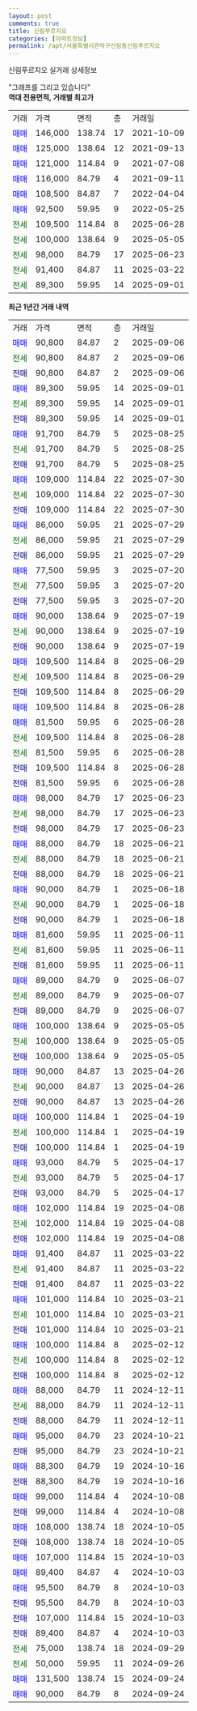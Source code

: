 ```yaml
---
layout: post
comments: true
title: 신림푸르지오
categories: [아파트정보]
permalink: /apt/서울특별시관악구신림동신림푸르지오
---
```


신림푸르지오 실거래 상세정보

<script type="text/javascript">
  google.charts.load('current', {'packages':['line', 'corechart']});
  google.charts.setOnLoadCallback(drawChart);

  function drawChart() {
    var data = new google.visualization.DataTable();
    data.addColumn('date', '거래일');
    data.addColumn('number', "매매");
    data.addColumn('number', "전세");
    data.addColumn('number', "전매");

    data.addRows([[new Date(Date.parse("2025-09-06")), 90800, null, null], [new Date(Date.parse("2025-09-06")), null, 90800, null], [new Date(Date.parse("2025-09-06")), null, null, 90800], [new Date(Date.parse("2025-09-01")), 89300, null, null], [new Date(Date.parse("2025-09-01")), null, 89300, null], [new Date(Date.parse("2025-09-01")), null, null, 89300], [new Date(Date.parse("2025-08-25")), 91700, null, null], [new Date(Date.parse("2025-08-25")), null, 91700, null], [new Date(Date.parse("2025-08-25")), null, null, 91700], [new Date(Date.parse("2025-07-30")), 109000, null, null], [new Date(Date.parse("2025-07-30")), null, 109000, null], [new Date(Date.parse("2025-07-30")), null, null, 109000], [new Date(Date.parse("2025-07-29")), 86000, null, null], [new Date(Date.parse("2025-07-29")), null, 86000, null], [new Date(Date.parse("2025-07-29")), null, null, 86000], [new Date(Date.parse("2025-07-20")), 77500, null, null], [new Date(Date.parse("2025-07-20")), null, 77500, null], [new Date(Date.parse("2025-07-20")), null, null, 77500], [new Date(Date.parse("2025-07-19")), 90000, null, null], [new Date(Date.parse("2025-07-19")), null, 90000, null], [new Date(Date.parse("2025-07-19")), null, null, 90000], [new Date(Date.parse("2025-06-29")), 109500, null, null], [new Date(Date.parse("2025-06-29")), null, 109500, null], [new Date(Date.parse("2025-06-29")), null, null, 109500], [new Date(Date.parse("2025-06-28")), 109500, null, null], [new Date(Date.parse("2025-06-28")), 81500, null, null], [new Date(Date.parse("2025-06-28")), null, 109500, null], [new Date(Date.parse("2025-06-28")), null, 81500, null], [new Date(Date.parse("2025-06-28")), null, null, 109500], [new Date(Date.parse("2025-06-28")), null, null, 81500], [new Date(Date.parse("2025-06-23")), 98000, null, null], [new Date(Date.parse("2025-06-23")), null, 98000, null], [new Date(Date.parse("2025-06-23")), null, null, 98000], [new Date(Date.parse("2025-06-21")), 88000, null, null], [new Date(Date.parse("2025-06-21")), null, 88000, null], [new Date(Date.parse("2025-06-21")), null, null, 88000], [new Date(Date.parse("2025-06-18")), 90000, null, null], [new Date(Date.parse("2025-06-18")), null, 90000, null], [new Date(Date.parse("2025-06-18")), null, null, 90000], [new Date(Date.parse("2025-06-11")), 81600, null, null], [new Date(Date.parse("2025-06-11")), null, 81600, null], [new Date(Date.parse("2025-06-11")), null, null, 81600], [new Date(Date.parse("2025-06-07")), 89000, null, null], [new Date(Date.parse("2025-06-07")), null, 89000, null], [new Date(Date.parse("2025-06-07")), null, null, 89000], [new Date(Date.parse("2025-05-05")), 100000, null, null], [new Date(Date.parse("2025-05-05")), null, 100000, null], [new Date(Date.parse("2025-05-05")), null, null, 100000], [new Date(Date.parse("2025-04-26")), 90000, null, null], [new Date(Date.parse("2025-04-26")), null, 90000, null], [new Date(Date.parse("2025-04-26")), null, null, 90000], [new Date(Date.parse("2025-04-19")), 100000, null, null], [new Date(Date.parse("2025-04-19")), null, 100000, null], [new Date(Date.parse("2025-04-19")), null, null, 100000], [new Date(Date.parse("2025-04-17")), 93000, null, null], [new Date(Date.parse("2025-04-17")), null, 93000, null], [new Date(Date.parse("2025-04-17")), null, null, 93000], [new Date(Date.parse("2025-04-08")), 102000, null, null], [new Date(Date.parse("2025-04-08")), null, 102000, null], [new Date(Date.parse("2025-04-08")), null, null, 102000], [new Date(Date.parse("2025-03-22")), 91400, null, null], [new Date(Date.parse("2025-03-22")), null, 91400, null], [new Date(Date.parse("2025-03-22")), null, null, 91400], [new Date(Date.parse("2025-03-21")), 101000, null, null], [new Date(Date.parse("2025-03-21")), null, 101000, null], [new Date(Date.parse("2025-03-21")), null, null, 101000], [new Date(Date.parse("2025-02-12")), 100000, null, null], [new Date(Date.parse("2025-02-12")), null, 100000, null], [new Date(Date.parse("2025-02-12")), null, null, 100000], [new Date(Date.parse("2024-12-11")), 88000, null, null], [new Date(Date.parse("2024-12-11")), null, 88000, null], [new Date(Date.parse("2024-12-11")), null, null, 88000], [new Date(Date.parse("2024-10-21")), 95000, null, null], [new Date(Date.parse("2024-10-21")), null, null, 95000], [new Date(Date.parse("2024-10-16")), 88300, null, null], [new Date(Date.parse("2024-10-16")), null, null, 88300], [new Date(Date.parse("2024-10-08")), 99000, null, null], [new Date(Date.parse("2024-10-08")), null, null, 99000], [new Date(Date.parse("2024-10-05")), 108000, null, null], [new Date(Date.parse("2024-10-05")), null, null, 108000], [new Date(Date.parse("2024-10-03")), 107000, null, null], [new Date(Date.parse("2024-10-03")), 89400, null, null], [new Date(Date.parse("2024-10-03")), 95500, null, null], [new Date(Date.parse("2024-10-03")), null, null, 95500], [new Date(Date.parse("2024-10-03")), null, null, 107000], [new Date(Date.parse("2024-10-03")), null, null, 89400], [new Date(Date.parse("2024-09-29")), null, 75000, null], [new Date(Date.parse("2024-09-26")), null, 50000, null], [new Date(Date.parse("2024-09-24")), 131500, null, null], [new Date(Date.parse("2024-09-24")), 90000, null, null]]);

    var options = {
      hAxis: {
        format: 'yyyy/MM/dd'
      },    
      lineWidth: 0,
      pointsVisible: true,    
      title: '최근 1년간 유형별 실거래가 분포',
      legend: { position: 'bottom' }
    };

    var formatter = new google.visualization.NumberFormat({pattern:'###,###'} );
    formatter.format(data, 1);
    formatter.format(data, 2);
    
    setTimeout(function() {
        var chart = new google.visualization.LineChart(document.getElementById('columnchart_material'));
        chart.draw(data, (options));
        document.getElementById('loading').style.display = 'none';
    }, 200);
  }
</script>


<div id="loading" style="z-index:20; display: block; margin-left: 0px">"그래프를 그리고 있습니다"</div>
<div id="columnchart_material" style="width: 95%; margin-left: 0px; display: block"></div>
<!-- contents start -->
<b>역대 전용면적, 거래별 최고가</b>
<table class="sortable">
    <tr>
      <td>거래</td>
      <td>가격</td>
      <td>면적</td>
      <td>층</td>
      <td>거래일</td>
    </tr>
        <tr>
          <td><a style="color: blue">매매</a></td>
          <td>146,000</td>
          <td>138.74</td>
          <td>17</td>
          <td>2021-10-09</td>
        </tr>            <tr>
          <td><a style="color: blue">매매</a></td>
          <td>125,000</td>
          <td>138.64</td>
          <td>12</td>
          <td>2021-09-13</td>
        </tr>            <tr>
          <td><a style="color: blue">매매</a></td>
          <td>121,000</td>
          <td>114.84</td>
          <td>9</td>
          <td>2021-07-08</td>
        </tr>            <tr>
          <td><a style="color: blue">매매</a></td>
          <td>116,000</td>
          <td>84.79</td>
          <td>4</td>
          <td>2021-09-11</td>
        </tr>            <tr>
          <td><a style="color: blue">매매</a></td>
          <td>108,500</td>
          <td>84.87</td>
          <td>7</td>
          <td>2022-04-04</td>
        </tr>            <tr>
          <td><a style="color: blue">매매</a></td>
          <td>92,500</td>
          <td>59.95</td>
          <td>9</td>
          <td>2022-05-25</td>
        </tr>        
        <tr>
              <td><a style="color: darkgreen">전세</a></td>
              <td>109,500</td>
              <td>114.84</td>
              <td>8</td>
              <td>2025-06-28</td>
            </tr>            <tr>
              <td><a style="color: darkgreen">전세</a></td>
              <td>100,000</td>
              <td>138.64</td>
              <td>9</td>
              <td>2025-05-05</td>
            </tr>            <tr>
              <td><a style="color: darkgreen">전세</a></td>
              <td>98,000</td>
              <td>84.79</td>
              <td>17</td>
              <td>2025-06-23</td>
            </tr>            <tr>
              <td><a style="color: darkgreen">전세</a></td>
              <td>91,400</td>
              <td>84.87</td>
              <td>11</td>
              <td>2025-03-22</td>
            </tr>            <tr>
              <td><a style="color: darkgreen">전세</a></td>
              <td>89,300</td>
              <td>59.95</td>
              <td>14</td>
              <td>2025-09-01</td>
            </tr>        
    
</table>

<b>최근 1년간 거래 내역</b>

<table class="sortable">
    <tr>
      <td>거래</td>
      <td>가격</td>
      <td>면적</td>
      <td>층</td>
      <td>거래일</td>
    </tr>
    <tr>
      <td><a style="color: blue">매매</a></td>
      <td>90,800</td>
      <td>84.87</td>
      <td>2</td>
      <td>2025-09-06</td>
    </tr>          <tr>
      <td><a style="color: darkgreen">전세</a></td>
      <td>90,800</td>
      <td>84.87</td>
      <td>2</td>
      <td>2025-09-06</td>
    </tr>          <tr>
      <td><a style="color: darkblue">전매</a></td>
      <td>90,800</td>
      <td>84.87</td>
      <td>2</td>
      <td>2025-09-06</td>
    </tr>          <tr>
      <td><a style="color: blue">매매</a></td>
      <td>89,300</td>
      <td>59.95</td>
      <td>14</td>
      <td>2025-09-01</td>
    </tr>          <tr>
      <td><a style="color: darkgreen">전세</a></td>
      <td>89,300</td>
      <td>59.95</td>
      <td>14</td>
      <td>2025-09-01</td>
    </tr>          <tr>
      <td><a style="color: darkblue">전매</a></td>
      <td>89,300</td>
      <td>59.95</td>
      <td>14</td>
      <td>2025-09-01</td>
    </tr>          <tr>
      <td><a style="color: blue">매매</a></td>
      <td>91,700</td>
      <td>84.79</td>
      <td>5</td>
      <td>2025-08-25</td>
    </tr>          <tr>
      <td><a style="color: darkgreen">전세</a></td>
      <td>91,700</td>
      <td>84.79</td>
      <td>5</td>
      <td>2025-08-25</td>
    </tr>          <tr>
      <td><a style="color: darkblue">전매</a></td>
      <td>91,700</td>
      <td>84.79</td>
      <td>5</td>
      <td>2025-08-25</td>
    </tr>          <tr>
      <td><a style="color: blue">매매</a></td>
      <td>109,000</td>
      <td>114.84</td>
      <td>22</td>
      <td>2025-07-30</td>
    </tr>          <tr>
      <td><a style="color: darkgreen">전세</a></td>
      <td>109,000</td>
      <td>114.84</td>
      <td>22</td>
      <td>2025-07-30</td>
    </tr>          <tr>
      <td><a style="color: darkblue">전매</a></td>
      <td>109,000</td>
      <td>114.84</td>
      <td>22</td>
      <td>2025-07-30</td>
    </tr>          <tr>
      <td><a style="color: blue">매매</a></td>
      <td>86,000</td>
      <td>59.95</td>
      <td>21</td>
      <td>2025-07-29</td>
    </tr>          <tr>
      <td><a style="color: darkgreen">전세</a></td>
      <td>86,000</td>
      <td>59.95</td>
      <td>21</td>
      <td>2025-07-29</td>
    </tr>          <tr>
      <td><a style="color: darkblue">전매</a></td>
      <td>86,000</td>
      <td>59.95</td>
      <td>21</td>
      <td>2025-07-29</td>
    </tr>          <tr>
      <td><a style="color: blue">매매</a></td>
      <td>77,500</td>
      <td>59.95</td>
      <td>3</td>
      <td>2025-07-20</td>
    </tr>          <tr>
      <td><a style="color: darkgreen">전세</a></td>
      <td>77,500</td>
      <td>59.95</td>
      <td>3</td>
      <td>2025-07-20</td>
    </tr>          <tr>
      <td><a style="color: darkblue">전매</a></td>
      <td>77,500</td>
      <td>59.95</td>
      <td>3</td>
      <td>2025-07-20</td>
    </tr>          <tr>
      <td><a style="color: blue">매매</a></td>
      <td>90,000</td>
      <td>138.64</td>
      <td>9</td>
      <td>2025-07-19</td>
    </tr>          <tr>
      <td><a style="color: darkgreen">전세</a></td>
      <td>90,000</td>
      <td>138.64</td>
      <td>9</td>
      <td>2025-07-19</td>
    </tr>          <tr>
      <td><a style="color: darkblue">전매</a></td>
      <td>90,000</td>
      <td>138.64</td>
      <td>9</td>
      <td>2025-07-19</td>
    </tr>          <tr>
      <td><a style="color: blue">매매</a></td>
      <td>109,500</td>
      <td>114.84</td>
      <td>8</td>
      <td>2025-06-29</td>
    </tr>          <tr>
      <td><a style="color: darkgreen">전세</a></td>
      <td>109,500</td>
      <td>114.84</td>
      <td>8</td>
      <td>2025-06-29</td>
    </tr>          <tr>
      <td><a style="color: darkblue">전매</a></td>
      <td>109,500</td>
      <td>114.84</td>
      <td>8</td>
      <td>2025-06-29</td>
    </tr>          <tr>
      <td><a style="color: blue">매매</a></td>
      <td>109,500</td>
      <td>114.84</td>
      <td>8</td>
      <td>2025-06-28</td>
    </tr>          <tr>
      <td><a style="color: blue">매매</a></td>
      <td>81,500</td>
      <td>59.95</td>
      <td>6</td>
      <td>2025-06-28</td>
    </tr>          <tr>
      <td><a style="color: darkgreen">전세</a></td>
      <td>109,500</td>
      <td>114.84</td>
      <td>8</td>
      <td>2025-06-28</td>
    </tr>          <tr>
      <td><a style="color: darkgreen">전세</a></td>
      <td>81,500</td>
      <td>59.95</td>
      <td>6</td>
      <td>2025-06-28</td>
    </tr>          <tr>
      <td><a style="color: darkblue">전매</a></td>
      <td>109,500</td>
      <td>114.84</td>
      <td>8</td>
      <td>2025-06-28</td>
    </tr>          <tr>
      <td><a style="color: darkblue">전매</a></td>
      <td>81,500</td>
      <td>59.95</td>
      <td>6</td>
      <td>2025-06-28</td>
    </tr>          <tr>
      <td><a style="color: blue">매매</a></td>
      <td>98,000</td>
      <td>84.79</td>
      <td>17</td>
      <td>2025-06-23</td>
    </tr>          <tr>
      <td><a style="color: darkgreen">전세</a></td>
      <td>98,000</td>
      <td>84.79</td>
      <td>17</td>
      <td>2025-06-23</td>
    </tr>          <tr>
      <td><a style="color: darkblue">전매</a></td>
      <td>98,000</td>
      <td>84.79</td>
      <td>17</td>
      <td>2025-06-23</td>
    </tr>          <tr>
      <td><a style="color: blue">매매</a></td>
      <td>88,000</td>
      <td>84.79</td>
      <td>18</td>
      <td>2025-06-21</td>
    </tr>          <tr>
      <td><a style="color: darkgreen">전세</a></td>
      <td>88,000</td>
      <td>84.79</td>
      <td>18</td>
      <td>2025-06-21</td>
    </tr>          <tr>
      <td><a style="color: darkblue">전매</a></td>
      <td>88,000</td>
      <td>84.79</td>
      <td>18</td>
      <td>2025-06-21</td>
    </tr>          <tr>
      <td><a style="color: blue">매매</a></td>
      <td>90,000</td>
      <td>84.79</td>
      <td>1</td>
      <td>2025-06-18</td>
    </tr>          <tr>
      <td><a style="color: darkgreen">전세</a></td>
      <td>90,000</td>
      <td>84.79</td>
      <td>1</td>
      <td>2025-06-18</td>
    </tr>          <tr>
      <td><a style="color: darkblue">전매</a></td>
      <td>90,000</td>
      <td>84.79</td>
      <td>1</td>
      <td>2025-06-18</td>
    </tr>          <tr>
      <td><a style="color: blue">매매</a></td>
      <td>81,600</td>
      <td>59.95</td>
      <td>11</td>
      <td>2025-06-11</td>
    </tr>          <tr>
      <td><a style="color: darkgreen">전세</a></td>
      <td>81,600</td>
      <td>59.95</td>
      <td>11</td>
      <td>2025-06-11</td>
    </tr>          <tr>
      <td><a style="color: darkblue">전매</a></td>
      <td>81,600</td>
      <td>59.95</td>
      <td>11</td>
      <td>2025-06-11</td>
    </tr>          <tr>
      <td><a style="color: blue">매매</a></td>
      <td>89,000</td>
      <td>84.79</td>
      <td>9</td>
      <td>2025-06-07</td>
    </tr>          <tr>
      <td><a style="color: darkgreen">전세</a></td>
      <td>89,000</td>
      <td>84.79</td>
      <td>9</td>
      <td>2025-06-07</td>
    </tr>          <tr>
      <td><a style="color: darkblue">전매</a></td>
      <td>89,000</td>
      <td>84.79</td>
      <td>9</td>
      <td>2025-06-07</td>
    </tr>          <tr>
      <td><a style="color: blue">매매</a></td>
      <td>100,000</td>
      <td>138.64</td>
      <td>9</td>
      <td>2025-05-05</td>
    </tr>          <tr>
      <td><a style="color: darkgreen">전세</a></td>
      <td>100,000</td>
      <td>138.64</td>
      <td>9</td>
      <td>2025-05-05</td>
    </tr>          <tr>
      <td><a style="color: darkblue">전매</a></td>
      <td>100,000</td>
      <td>138.64</td>
      <td>9</td>
      <td>2025-05-05</td>
    </tr>          <tr>
      <td><a style="color: blue">매매</a></td>
      <td>90,000</td>
      <td>84.87</td>
      <td>13</td>
      <td>2025-04-26</td>
    </tr>          <tr>
      <td><a style="color: darkgreen">전세</a></td>
      <td>90,000</td>
      <td>84.87</td>
      <td>13</td>
      <td>2025-04-26</td>
    </tr>          <tr>
      <td><a style="color: darkblue">전매</a></td>
      <td>90,000</td>
      <td>84.87</td>
      <td>13</td>
      <td>2025-04-26</td>
    </tr>          <tr>
      <td><a style="color: blue">매매</a></td>
      <td>100,000</td>
      <td>114.84</td>
      <td>1</td>
      <td>2025-04-19</td>
    </tr>          <tr>
      <td><a style="color: darkgreen">전세</a></td>
      <td>100,000</td>
      <td>114.84</td>
      <td>1</td>
      <td>2025-04-19</td>
    </tr>          <tr>
      <td><a style="color: darkblue">전매</a></td>
      <td>100,000</td>
      <td>114.84</td>
      <td>1</td>
      <td>2025-04-19</td>
    </tr>          <tr>
      <td><a style="color: blue">매매</a></td>
      <td>93,000</td>
      <td>84.79</td>
      <td>5</td>
      <td>2025-04-17</td>
    </tr>          <tr>
      <td><a style="color: darkgreen">전세</a></td>
      <td>93,000</td>
      <td>84.79</td>
      <td>5</td>
      <td>2025-04-17</td>
    </tr>          <tr>
      <td><a style="color: darkblue">전매</a></td>
      <td>93,000</td>
      <td>84.79</td>
      <td>5</td>
      <td>2025-04-17</td>
    </tr>          <tr>
      <td><a style="color: blue">매매</a></td>
      <td>102,000</td>
      <td>114.84</td>
      <td>19</td>
      <td>2025-04-08</td>
    </tr>          <tr>
      <td><a style="color: darkgreen">전세</a></td>
      <td>102,000</td>
      <td>114.84</td>
      <td>19</td>
      <td>2025-04-08</td>
    </tr>          <tr>
      <td><a style="color: darkblue">전매</a></td>
      <td>102,000</td>
      <td>114.84</td>
      <td>19</td>
      <td>2025-04-08</td>
    </tr>          <tr>
      <td><a style="color: blue">매매</a></td>
      <td>91,400</td>
      <td>84.87</td>
      <td>11</td>
      <td>2025-03-22</td>
    </tr>          <tr>
      <td><a style="color: darkgreen">전세</a></td>
      <td>91,400</td>
      <td>84.87</td>
      <td>11</td>
      <td>2025-03-22</td>
    </tr>          <tr>
      <td><a style="color: darkblue">전매</a></td>
      <td>91,400</td>
      <td>84.87</td>
      <td>11</td>
      <td>2025-03-22</td>
    </tr>          <tr>
      <td><a style="color: blue">매매</a></td>
      <td>101,000</td>
      <td>114.84</td>
      <td>10</td>
      <td>2025-03-21</td>
    </tr>          <tr>
      <td><a style="color: darkgreen">전세</a></td>
      <td>101,000</td>
      <td>114.84</td>
      <td>10</td>
      <td>2025-03-21</td>
    </tr>          <tr>
      <td><a style="color: darkblue">전매</a></td>
      <td>101,000</td>
      <td>114.84</td>
      <td>10</td>
      <td>2025-03-21</td>
    </tr>          <tr>
      <td><a style="color: blue">매매</a></td>
      <td>100,000</td>
      <td>114.84</td>
      <td>8</td>
      <td>2025-02-12</td>
    </tr>          <tr>
      <td><a style="color: darkgreen">전세</a></td>
      <td>100,000</td>
      <td>114.84</td>
      <td>8</td>
      <td>2025-02-12</td>
    </tr>          <tr>
      <td><a style="color: darkblue">전매</a></td>
      <td>100,000</td>
      <td>114.84</td>
      <td>8</td>
      <td>2025-02-12</td>
    </tr>          <tr>
      <td><a style="color: blue">매매</a></td>
      <td>88,000</td>
      <td>84.79</td>
      <td>11</td>
      <td>2024-12-11</td>
    </tr>          <tr>
      <td><a style="color: darkgreen">전세</a></td>
      <td>88,000</td>
      <td>84.79</td>
      <td>11</td>
      <td>2024-12-11</td>
    </tr>          <tr>
      <td><a style="color: darkblue">전매</a></td>
      <td>88,000</td>
      <td>84.79</td>
      <td>11</td>
      <td>2024-12-11</td>
    </tr>          <tr>
      <td><a style="color: blue">매매</a></td>
      <td>95,000</td>
      <td>84.79</td>
      <td>23</td>
      <td>2024-10-21</td>
    </tr>          <tr>
      <td><a style="color: darkblue">전매</a></td>
      <td>95,000</td>
      <td>84.79</td>
      <td>23</td>
      <td>2024-10-21</td>
    </tr>          <tr>
      <td><a style="color: blue">매매</a></td>
      <td>88,300</td>
      <td>84.79</td>
      <td>19</td>
      <td>2024-10-16</td>
    </tr>          <tr>
      <td><a style="color: darkblue">전매</a></td>
      <td>88,300</td>
      <td>84.79</td>
      <td>19</td>
      <td>2024-10-16</td>
    </tr>          <tr>
      <td><a style="color: blue">매매</a></td>
      <td>99,000</td>
      <td>114.84</td>
      <td>4</td>
      <td>2024-10-08</td>
    </tr>          <tr>
      <td><a style="color: darkblue">전매</a></td>
      <td>99,000</td>
      <td>114.84</td>
      <td>4</td>
      <td>2024-10-08</td>
    </tr>          <tr>
      <td><a style="color: blue">매매</a></td>
      <td>108,000</td>
      <td>138.74</td>
      <td>18</td>
      <td>2024-10-05</td>
    </tr>          <tr>
      <td><a style="color: darkblue">전매</a></td>
      <td>108,000</td>
      <td>138.74</td>
      <td>18</td>
      <td>2024-10-05</td>
    </tr>          <tr>
      <td><a style="color: blue">매매</a></td>
      <td>107,000</td>
      <td>114.84</td>
      <td>15</td>
      <td>2024-10-03</td>
    </tr>          <tr>
      <td><a style="color: blue">매매</a></td>
      <td>89,400</td>
      <td>84.87</td>
      <td>4</td>
      <td>2024-10-03</td>
    </tr>          <tr>
      <td><a style="color: blue">매매</a></td>
      <td>95,500</td>
      <td>84.79</td>
      <td>8</td>
      <td>2024-10-03</td>
    </tr>          <tr>
      <td><a style="color: darkblue">전매</a></td>
      <td>95,500</td>
      <td>84.79</td>
      <td>8</td>
      <td>2024-10-03</td>
    </tr>          <tr>
      <td><a style="color: darkblue">전매</a></td>
      <td>107,000</td>
      <td>114.84</td>
      <td>15</td>
      <td>2024-10-03</td>
    </tr>          <tr>
      <td><a style="color: darkblue">전매</a></td>
      <td>89,400</td>
      <td>84.87</td>
      <td>4</td>
      <td>2024-10-03</td>
    </tr>          <tr>
      <td><a style="color: darkgreen">전세</a></td>
      <td>75,000</td>
      <td>138.74</td>
      <td>18</td>
      <td>2024-09-29</td>
    </tr>          <tr>
      <td><a style="color: darkgreen">전세</a></td>
      <td>50,000</td>
      <td>59.95</td>
      <td>11</td>
      <td>2024-09-26</td>
    </tr>          <tr>
      <td><a style="color: blue">매매</a></td>
      <td>131,500</td>
      <td>138.74</td>
      <td>15</td>
      <td>2024-09-24</td>
    </tr>          <tr>
      <td><a style="color: blue">매매</a></td>
      <td>90,000</td>
      <td>84.79</td>
      <td>8</td>
      <td>2024-09-24</td>
    </tr>      </table>
<!-- contents end -->    

